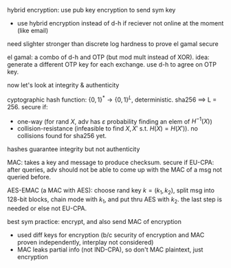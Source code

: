 hybrid encryption: use pub key encryption to send sym key

- use hybrid encryption instead of d-h if reciever not online at the moment (like email)

need slighter stronger than discrete log hardness to prove el gamal secure

el gamal: a combo of d-h and OTP (but mod mult instead of XOR). idea: generate a different OTP key for each exchange. use d-h to agree on OTP key.

now let's look at integrity & authenticity

cyptographic hash function: $\{0,1\}^* \rightarrow \{0,1\}^L$, deterministic. sha256 $\implies$ L = 256. secure if:

- one-way (for rand $X$, adv has $\varepsilon$ probability finding an elem of $H^{-1}(X)$)
- collision-resistance (infeasible to find $X, X'$ s.t. $H(X)=H(X')$). no collisions found for sha256 yet.

hashes guarantee integrity but not authenticity

MAC: takes a key and message to produce checksum. secure if EU-CPA: after queries, adv should not be able to come up with the MAC of a msg not queried before.

AES-EMAC (a MAC with AES): choose rand key  $k = (k_1, k_2)$, split msg into 128-bit blocks, chain mode with $k_1$, and put thru AES with $k_2$. the last step is needed or else not EU-CPA.

best sym practice: encrypt, and also send MAC of encryption

- used diff keys for encryption (b/c security of encryption and MAC proven independently, interplay not considered)
- MAC leaks partial info (not IND-CPA), so don't MAC plaintext, just encryption